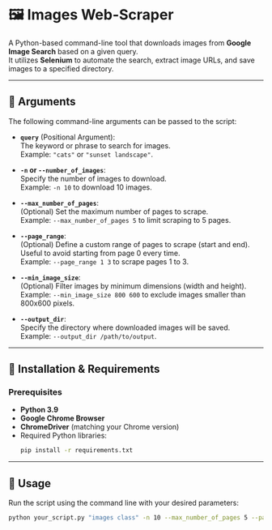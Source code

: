 # 🖼️ Images Web-Scraper

A Python-based command-line tool that downloads images from **Google Image Search** based on a given query.  
It utilizes **Selenium** to automate the search, extract image URLs, and save images to a specified directory.

---

## 📌 Arguments
The following command-line arguments can be passed to the script:

- **`query`** (Positional Argument):  
  The keyword or phrase to search for images.  
  Example: `"cats"` or `"sunset landscape"`.

- **`-n` or `--number_of_images`**:  
  Specify the number of images to download.  
  Example: `-n 10` to download 10 images.

- **`--max_number_of_pages`**:  
  (Optional) Set the maximum number of pages to scrape.  
  Example: `--max_number_of_pages 5` to limit scraping to 5 pages.

- **`--page_range`**:  
  (Optional) Define a custom range of pages to scrape (start and end). Useful to avoid starting from page 0 every time.  
  Example: `--page_range 1 3` to scrape pages 1 to 3.

- **`--min_image_size`**:  
  (Optional) Filter images by minimum dimensions (width and height).  
  Example: `--min_image_size 800 600` to exclude images smaller than 800x600 pixels.

- **`--output_dir`**:  
  Specify the directory where downloaded images will be saved.  
  Example: `--output_dir /path/to/output`.
  
---

## 🔧 Installation & Requirements

### **Prerequisites**
- **Python 3.9**
- **Google Chrome Browser**
- **ChromeDriver** (matching your Chrome version)
- Required Python libraries:
  ```bash
  pip install -r requirements.txt

---

## 🚀 Usage  
Run the script using the command line with your desired parameters:  
```bash  
python your_script.py "images class" -n 10 --max_number_of_pages 5 --page_range 1 3 --min_image_size 800 600 --output_dir /path/to/output


